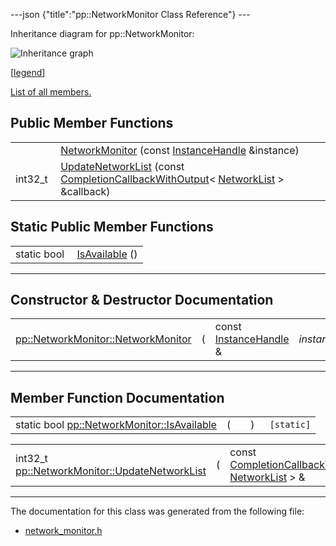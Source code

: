 ---json {"title":"pp::NetworkMonitor Class Reference"} ---

Inheritance diagram for pp::NetworkMonitor:

![Inheritance graph](/docs/native-client/pepper_stable/cpp/classpp_1_1_network_monitor__inherit__graph.png)

<span class="legend">\[[legend](/docs/native-client/pepper_stable/cpp/graph_legend/)\]</span>

[List of all members.](/docs/native-client/pepper_stable/cpp/classpp_1_1_network_monitor-members/)

Public Member Functions
-----------------------

<table><tbody><tr class="odd"><td style="text-align: right;"> </td><td><a href="/docs/native-client/pepper_stable/cpp/classpp_1_1_network_monitor#adb2a70430cea008097334e7986cd2cad" class="el">NetworkMonitor</a> (const <a href="/docs/native-client/pepper_stable/cpp/classpp_1_1_instance_handle/" class="el">InstanceHandle</a> &amp;instance)</td></tr><tr class="even"><td style="text-align: right;">int32_t </td><td><a href="/docs/native-client/pepper_stable/cpp/classpp_1_1_network_monitor#a1eb2853161f04d36ec6f7260518b7408" class="el">UpdateNetworkList</a> (const <a href="/docs/native-client/pepper_stable/cpp/classpp_1_1_completion_callback_with_output/" class="el">CompletionCallbackWithOutput</a>&lt; <a href="/docs/native-client/pepper_stable/cpp/classpp_1_1_network_list/" class="el">NetworkList</a> &gt; &amp;callback)</td></tr></tbody></table>

Static Public Member Functions
------------------------------

<table><tbody><tr class="odd"><td style="text-align: right;">static bool </td><td><a href="/docs/native-client/pepper_stable/cpp/classpp_1_1_network_monitor#a951ffd9408df8ad2d0372d7d20a82c18" class="el">IsAvailable</a> ()</td></tr></tbody></table>

------------------------------------------------------------------------

Constructor & Destructor Documentation
--------------------------------------

<span id="adb2a70430cea008097334e7986cd2cad" class="anchor" style="margin: 0;"></span>

<table><tbody><tr class="odd"><td><a href="/docs/native-client/pepper_stable/cpp/classpp_1_1_network_monitor#adb2a70430cea008097334e7986cd2cad" class="el">pp::NetworkMonitor::NetworkMonitor</a></td><td>(</td><td>const <a href="/docs/native-client/pepper_stable/cpp/classpp_1_1_instance_handle/" class="el">InstanceHandle</a> &amp; </td><td><em>instance</em></td><td>)</td><td><code> [explicit]</code></td></tr></tbody></table>

------------------------------------------------------------------------

Member Function Documentation
-----------------------------

<span id="a951ffd9408df8ad2d0372d7d20a82c18" class="anchor" style="margin: 0;"></span>

<table><tbody><tr class="odd"><td>static bool <a href="/docs/native-client/pepper_stable/cpp/classpp_1_1_network_monitor#a951ffd9408df8ad2d0372d7d20a82c18" class="el">pp::NetworkMonitor::IsAvailable</a></td><td>(</td><td></td><td>)</td><td><code> [static]</code></td></tr></tbody></table>

<span id="a1eb2853161f04d36ec6f7260518b7408" class="anchor" style="margin: 0;"></span>

<table><tbody><tr class="odd"><td>int32_t <a href="/docs/native-client/pepper_stable/cpp/classpp_1_1_network_monitor#a1eb2853161f04d36ec6f7260518b7408" class="el">pp::NetworkMonitor::UpdateNetworkList</a></td><td>(</td><td>const <a href="/docs/native-client/pepper_stable/cpp/classpp_1_1_completion_callback_with_output/" class="el">CompletionCallbackWithOutput</a>&lt; <a href="/docs/native-client/pepper_stable/cpp/classpp_1_1_network_list/" class="el">NetworkList</a> &gt; &amp; </td><td><em>callback</em></td><td>)</td><td></td></tr></tbody></table>

------------------------------------------------------------------------

The documentation for this class was generated from the following file:

-   <a href="/docs/native-client/pepper_stable/cpp/network__monitor_8h/" class="el">network_monitor.h</a>
